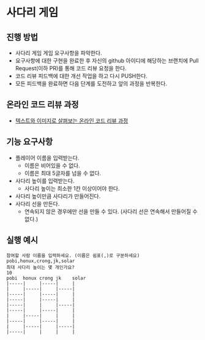 # 사다리 게임
## 진행 방법
* 사다리 게임 게임 요구사항을 파악한다.
* 요구사항에 대한 구현을 완료한 후 자신의 github 아이디에 해당하는 브랜치에 Pull Request(이하 PR)를 통해 코드 리뷰 요청을 한다.
* 코드 리뷰 피드백에 대한 개선 작업을 하고 다시 PUSH한다.
* 모든 피드백을 완료하면 다음 단계를 도전하고 앞의 과정을 반복한다.

## 온라인 코드 리뷰 과정
* [텍스트와 이미지로 살펴보는 온라인 코드 리뷰 과정](https://github.com/nextstep-step/nextstep-docs/tree/master/codereview)

## 기능 요구사항
- 플레이어 이름을 입력받는다.
  - 이름은 비어있을 수 없다.
  - 이름은 최대 5글자를 넘을 수 없다.
- 사다리 높이를 입력받는다.
  - 사다리 높이는 최소한 1칸 이상이어야 한다.
- 사다리 높이만큼 사다리가 만들어진다.
- 사다리 선을 만든다.
  - 연속되지 않은 경우에만 선을 만들 수 있다.
    (사다리 선은 연속해서 만들어질 수 없다.)

## 실행 예시
```text
참여할 사람 이름을 입력하세요. (이름은 쉼표(,)로 구분하세요)
pobi,honux,crong,jk,solar
최대 사다리 높이는 몇 개인가요?
10
pobi  honux crong jk    solar 
|-----|     |-----|     |
|     |-----|     |-----|
|-----|     |-----|     |
|-----|     |-----|     |
|-----|     |     |-----|
|-----|     |-----|     |
|     |-----|     |     |
|-----|     |-----|     |
|     |-----|     |-----|
|-----|     |     |     |
```
